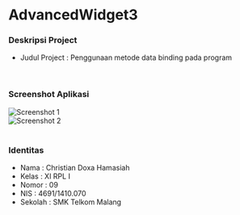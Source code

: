 # AdvancedWidget3
### Deskripsi Project
- Judul Project : Penggunaan metode data binding pada program
<br>

### Screenshot Aplikasi
![Screenshot 1](https://github.com/zhergiuz/AdvancedWidget3/blob/master/1.png)<br>
![Screenshot 2](https://github.com/zhergiuz/AdvancedWidget3/blob/master/2.png)<br>
<br>

### Identitas
- Nama  : Christian Doxa Hamasiah
- Kelas : XI RPL I
- Nomor : 09
- NIS   : 4691/1410.070
- Sekolah  : SMK Telkom Malang
